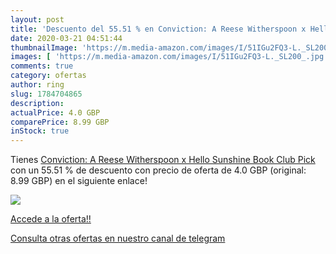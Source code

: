 ```yaml
---
layout: post
title: 'Descuento del 55.51 % en Conviction: A Reese Witherspoon x Hello '
date: 2020-03-21 04:51:44
thumbnailImage: 'https://m.media-amazon.com/images/I/51IGu2FQ3-L._SL200_.jpg'
images: [ 'https://m.media-amazon.com/images/I/51IGu2FQ3-L._SL200_.jpg' ]
comments: true
category: ofertas
author: ring
slug: 1784704865
description:
actualPrice: 4.0 GBP
comparePrice: 8.99 GBP
inStock: true
---
```


Tienes [Conviction: A Reese Witherspoon x Hello Sunshine Book Club Pick](https://www.amazon.co.uk/dp/1784704865/?tag=redken01-21) con un 55.51 % de descuento con precio de oferta de 4.0 GBP (original: 8.99 GBP) en el siguiente enlace!

[![](https://m.media-amazon.com/images/I/51IGu2FQ3-L._SL200_.jpg)](https://www.amazon.co.uk/dp/1784704865/?tag=redken01-21)

[Accede a la oferta!!](https://www.amazon.co.uk/dp/1784704865/?tag=redken01-21)

[Consulta otras ofertas en nuestro canal de telegram](https://t.me/s/ofertas25)

